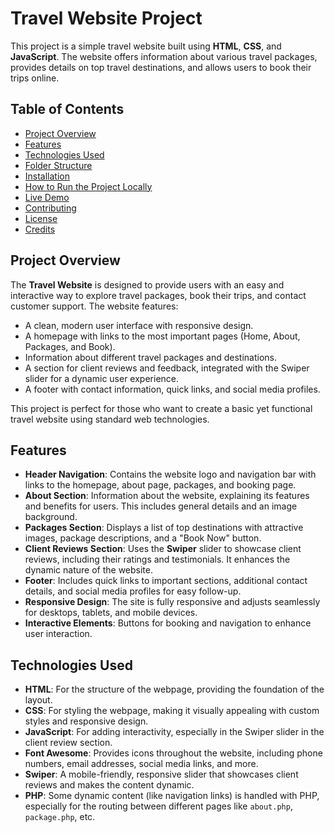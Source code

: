# Travel Website Project

This project is a simple travel website built using **HTML**, **CSS**, and **JavaScript**. The website offers information about various travel packages, provides details on top travel destinations, and allows users to book their trips online.

## Table of Contents

- [Project Overview](#project-overview)
- [Features](#features)
- [Technologies Used](#technologies-used)
- [Folder Structure](#folder-structure)
- [Installation](#installation)
- [How to Run the Project Locally](#how-to-run-the-project-locally)
- [Live Demo](#live-demo)
- [Contributing](#contributing)
- [License](#license)
- [Credits](#credits)

## Project Overview

The **Travel Website** is designed to provide users with an easy and interactive way to explore travel packages, book their trips, and contact customer support. The website features:

- A clean, modern user interface with responsive design.
- A homepage with links to the most important pages (Home, About, Packages, and Book).
- Information about different travel packages and destinations.
- A section for client reviews and feedback, integrated with the Swiper slider for a dynamic user experience.
- A footer with contact information, quick links, and social media profiles.

This project is perfect for those who want to create a basic yet functional travel website using standard web technologies.

## Features

- **Header Navigation**: Contains the website logo and navigation bar with links to the homepage, about page, packages, and booking page.
- **About Section**: Information about the website, explaining its features and benefits for users. This includes general details and an image background.
- **Packages Section**: Displays a list of top destinations with attractive images, package descriptions, and a "Book Now" button.
- **Client Reviews Section**: Uses the **Swiper** slider to showcase client reviews, including their ratings and testimonials. It enhances the dynamic nature of the website.
- **Footer**: Includes quick links to important sections, additional contact details, and social media profiles for easy follow-up.
- **Responsive Design**: The site is fully responsive and adjusts seamlessly for desktops, tablets, and mobile devices.
- **Interactive Elements**: Buttons for booking and navigation to enhance user interaction.

## Technologies Used

- **HTML**: For the structure of the webpage, providing the foundation of the layout.
- **CSS**: For styling the webpage, making it visually appealing with custom styles and responsive design.
- **JavaScript**: For adding interactivity, especially in the Swiper slider in the client review section.
- **Font Awesome**: Provides icons throughout the website, including phone numbers, email addresses, social media links, and more.
- **Swiper**: A mobile-friendly, responsive slider that showcases client reviews and makes the content dynamic.
- **PHP**: Some dynamic content (like navigation links) is handled with PHP, especially for the routing between different pages like `about.php`, `package.php`, etc.
